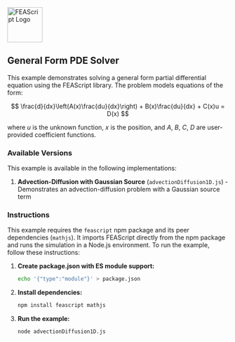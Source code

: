 <!-- Image placeholder -->
<img src="https://feascript.github.io/FEAScript-website/assets/FEAScriptGenPDE.png" width="80" alt="FEAScript Logo">

## General Form PDE Solver

This example demonstrates solving a general form partial differential equation using the FEAScript library. The problem models equations of the form:

$$
\frac{d}{dx}\left(A(x)\frac{du}{dx}\right) + B(x)\frac{du}{dx} + C(x)u = D(x)
$$

where $u$ is the unknown function, $x$ is the position, and $A$, $B$, $C$, $D$ are user-provided coefficient functions.

### Available Versions

This example is available in the following implementations:

1. **Advection-Diffusion with Gaussian Source** (`advectionDiffusion1D.js`) - Demonstrates an advection-diffusion problem with a Gaussian source term

### Instructions

This example requires the `feascript` npm package and its peer dependencies (`mathjs`). It imports FEAScript directly from the npm package and runs the simulation in a Node.js environment. To run the example, follow these instructions:

1. **Create package.json with ES module support:**

   ```bash
   echo '{"type":"module"}' > package.json
   ```

2. **Install dependencies:**

   ```bash
   npm install feascript mathjs
   ```

3. **Run the example:**
   ```bash
   node advectionDiffusion1D.js
   ```
